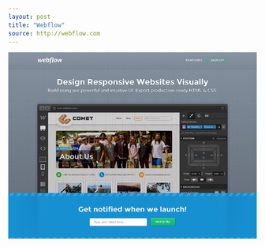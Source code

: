 ```yaml
---
layout: post
title: "Webflow"
source: http://webflow.com
---
```


<img src="/screenshots/webflow.jpg">
